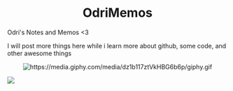 
<h1 align="center"> OdriMemos </h1>
Odri's Notes and Memos &lt;3

I will post more things here while i learn more about github, some code, and other awesome things

<p align="center">
  <img src="giphy.com" alt="https://media.giphy.com/media/dz1b117ztVkHBG6b6p/giphy.gif" />
</p>

![](https://media.giphy.com/media/dz1b117ztVkHBG6b6p/giphy.gif)


